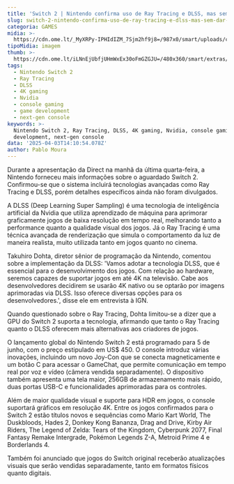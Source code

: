 ```yaml
---
title: 'Switch 2 | Nintendo confirma uso de Ray Tracing e DLSS, mas sem dar detalhes'
slug: switch-2-nintendo-confirma-uso-de-ray-tracing-e-dlss-mas-sem-dar-detalhes
categoria: GAMES
midia: >-
  https://cdn.ome.lt/_MyXRPy-IPHIdIZM_7Sjm2hf9j8=/987x0/smart/uploads/conteudo/fotos/OMELETE_CAPA_-_2025-04-03T105137.831.png
tipoMidia: imagem
thumb: >-
  https://cdn.ome.lt/iLNnEjUbfjUHmWxEx30oFmGZGJU=/480x360/smart/extras/conteudos/omelete_THUMB_-_2025-04-03T105247.812.png
tags:
  - Nintendo Switch 2
  - Ray Tracing
  - DLSS
  - 4K gaming
  - Nvidia
  - console gaming
  - game development
  - next-gen console
keywords: >-
  Nintendo Switch 2, Ray Tracing, DLSS, 4K gaming, Nvidia, console gaming, game
  development, next-gen console
data: '2025-04-03T14:10:54.078Z'
author: Pablo Moura
---
```


Durante a apresentação da Direct na manhã da última quarta-feira, a Nintendo forneceu mais informações sobre o aguardado Switch 2. Confirmou-se que o sistema incluirá tecnologias avançadas como Ray Tracing e DLSS, porém detalhes específicos ainda não foram divulgados.

A DLSS (Deep Learning Super Sampling) é uma tecnologia de inteligência artificial da Nvidia que utiliza aprendizado de máquina para aprimorar graficamente jogos de baixa resolução em tempo real, melhorando tanto a performance quanto a qualidade visual dos jogos. Já o Ray Tracing é uma técnica avançada de renderização que simula o comportamento da luz de maneira realista, muito utilizada tanto em jogos quanto no cinema.

Takuhiro Dohta, diretor sênior de programação da Nintendo, comentou sobre a implementação da DLSS: 'Vamos adotar a tecnologia DLSS, que é essencial para o desenvolvimento dos jogos. Com relação ao hardware, seremos capazes de suportar jogos em até 4K na televisão. Cabe aos desenvolvedores decidirem se usarão 4K nativo ou se optarão por imagens aprimoradas via DLSS. Isso oferece diversas opções para os desenvolvedores.', disse ele em entrevista à IGN.

Quando questionado sobre o Ray Tracing, Dohta limitou-se a dizer que a GPU do Switch 2 suporta a tecnologia, afirmando que tanto o Ray Tracing quanto o DLSS oferecem mais alternativas aos criadores de jogos.

O lançamento global do Nintendo Switch 2 está programado para 5 de junho, com o preço estipulado em US$ 450. O console introduz várias inovações, incluindo um novo Joy-Con que se conecta magneticamente e um botão C para acessar o GameChat, que permite comunicação em tempo real por voz e vídeo (câmera vendida separadamente). O dispositivo também apresenta uma tela maior, 256GB de armazenamento mais rápido, duas portas USB-C e funcionalidades aprimoradas para os controles.

Além de maior qualidade visual e suporte para HDR em jogos, o console suportará gráficos em resolução 4K. Entre os jogos confirmados para o Switch 2 estão títulos novos e sequências como Mario Kart World, The Duskbloods, Hades 2, Donkey Kong Bananza, Drag and Drive, Kirby Air Riders, The Legend of Zelda: Tears of the Kingdom, Cyberpunk 2077, Final Fantasy Remake Intergrade, Pokémon Legends Z-A, Metroid Prime 4 e Borderlands 4.

Também foi anunciado que jogos do Switch original receberão atualizações visuais que serão vendidas separadamente, tanto em formatos físicos quanto digitais.
